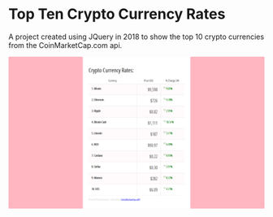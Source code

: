 # Top Ten Crypto Currency Rates

A project created using JQuery in 2018 to show the top 10 crypto currencies from the CoinMarketCap.com api.

![CryptoRates](./media/screenshot.png)